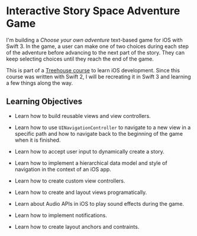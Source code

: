 # Interactive Story Space Adventure Game

I'm building a *Choose your own adventure* text-based game for iOS with Swift 3.
In the game, a user can make one of two choices during each step of the adventure before
advancing to the next part of the story. They can keep selecting choices until
they reach the end of the game.


This is part of a [Treehouse course](https://teamtreehouse.com/library/build-an-interactive-story-app-with-swift-2)
to learn iOS development. Since this course was written with Swift 2, I will be
recreating it in Swift 3 and learning a few things along the way.


## Learning Objectives

* Learn how to build reusable views and view controllers.

* Learn how to use `UINavigationController` to navigate to a new view in a specific
path and how to navigate back to the beginning of the game when it is finished.

* Learn how to accept user input to dynamically create a story.

* Learn how to implement a hierarchical data model and style of navigation in
the context of an iOS app.

* Learn how to create custom view controllers.

* Learn how to create and layout views programatically.

* Learn about Audio APIs in iOS to play sound effects during the game.

* Learn how to implement notifications.

* Learn how to create layout anchors and contraints.


